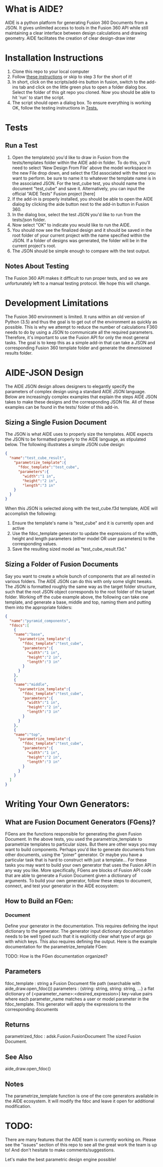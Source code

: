 # What is AIDE?

AIDE is a python platform for generating Fusion 360 Documents from a JSON.
It gives unlimited access to tools in the Fusion 360 API while still maintaining
a clear interface between design calculations and drawing geometry. AIDE facilitates
the creation of clear design-draw inter

# Installation Instructions

1. Clone this repo to your local computer
2. Follow [these instructions](https://knowledge.autodesk.com/support/fusion-360/troubleshooting/caas/sfdcarticles/sfdcarticles/How-to-install-an-ADD-IN-and-Script-in-Fusion-360.html) or skip to step 3 for the
short of it!
3. In short, click on the scripts/add-ins button in fusion,
switch to the add-ins tab and click on the little green plus to open a folder
dialog box. Select the folder of this git repo you cloned. Now you should be
able to hit 'run' to start the script.
4. The script should open a dialog box. To ensure everything is working OK,
follow the testing instructions in [Tests.](#tests)

# Tests

## Run a Test

1. Open the template(s) you'd like to draw in Fusion from the
tests/templates folder within the AIDE add-in folder. To do this, you'll need
to select 'New Design From File' above the model workspace in the new File
drop down, and select the f3d associated with the test you want to perform.
be sure to name it to whatever the template name is in the associated JSON.
For the test_cube test, you should name the document "test_cube" and save it.
Alternatively, you can input the official "AIDE Tests" Fusion project [here]
2. If the add-in is properly installed, you should be able to open the AIDE
dialog by clicking the aide button next to the add-in button in Fusion 360.
3. In the dialog box, select the test JSON you'd like to run from the tests/json
folder.
4. Now select "OK" to indicate you would like to run the AIDE.
5. You should now see the finalized design and it should be saved in the root
folder of your current project with the name specified within the JSON. If a
folder of designs was generated, the folder will be in the current project's
root.
6. The JSON should be simple enough to compare with the test output.

## Notes About Testing

The Fusion 360 API makes it difficult to run proper tests, and so we are
unfortunately left to a manual testing protocol. We hope this will change.

# Development Limitations

The Fusion 360 environment is limited. It runs within an old version of Python
(3.5) and thus the goal is to get out of the environment as quickly as possible.
This is why we attempt to reduce the number of calculations F360 needs to do by
using a JSON to communicate all the required parameters. Therefore, it's
important to use the Fusion API for only the most general tasks. The goal is to
keep this as a simple add-in that can take a JSON and corresponding Fusion 360
template folder and generate the dimensioned results folder.

# AIDE-JSON Design

The AIDE JSON design allows designers to elegantly specify the parameters of
complex design using a standard AIDE JSON language. Below are increasingly
complex examples that explain the steps AIDE JSON takes to make these designs
and the corresponding JSON file. All of these examples can be found in the
tests/ folder of this add-in.

## Sizing a Single Fusion Document

The JSON is what AIDE uses to properly size the templates. AIDE expects the JSON
to be formatted properly to the AIDE language, as stipulated below.
The following illustrates a simple JSON cube design:

``` JSON
{
  "name":"test_cube_result",
    "parametrize_template":{
      "fdoc_template":"test_cube",
      "parameters":{
        "width":"1 in",
        "height":"2 in",
        "length":"3 in"
    }
  }
}

```

When this JSON is selected along with the test_cube.f3d template, AIDE will
accomplish the following:
1. Ensure the template's name is "test_cube" and it is currently open and active
2. Use the fdoc_template generator to update the expressions of the width,
height and length parameters (either model OR user parameters) to the
corresponding values.
3. Save the resulting sized model as "test_cube_result.f3d."

## Sizing a Folder of Fusion Documents

Say you want to create a whole bunch of components that are all nested in various
folders. The AIDE JSON can do this with only some slight tweaks.
The JSON is formatted roughly the same way as the target folder structure, such
that the root JSON object corresponds to the root folder of the target folder.
Working off the cube example above, the following can take one template, and
generate a base, middle and top, naming them and putting them into the appropriate
folders:

``` JSON
{
  "name":"pyramid_components",
  "fdocs":[
    {
    "name":"base",
      "parametrize_template":{
        "fdoc_template":"test_cube",
        "parameters":{
          "width":"1 in",
          "height":"2 in",
          "length":"3 in"
        }
      }
    },
    {
    "name":"middle",
      "parametrize_template":{
        "fdoc_template":"test_cube",
        "parameters":{
          "width":"1 in",
          "height":"2 in",
          "length":"3 in"
        }
      }
    },
    {
    "name":"top",
      "parametrize_template":{
        "fdoc_template":"test_cube",
        "parameters":{
          "width":"1 in",
          "height":"2 in",
          "length":"3 in"
        }
      }
    }
  ]
}
```

# Writing Your Own Generators:

## What are Fusion Document Generators (FGens)?
FGens are the functions responsible for generating the given Fusion Document.
In the above tests, you used the parametrize_template to parametrize templates
to particular sizes. But there are other ways you may want to build components.
Perhaps you'd like to generate documents from other documents, using the
"joiner" generator. Or maybe you have a particular task that is hard to construct
with just a template... For these tasks you may want to build your own generator
that uses the Fusion API in any way you like. More specifically,
FGens are blocks of Fusion API code that are able to generate
a Fusion Document given a dictionary of arguments. To build your own
generator, follow these steps to document, connect, and test your
generator in the AIDE ecosystem:

## How to Build an FGen:

### Document
Define your generator in the documentation. This requires defining the
input dictionary to the generator. The generator input dictionary documentation
needs to be well typed such that it  is explicitly clear what type of args
go with which keys. This also requires defining the output. Here is the example
documentation for the parametrize_template FGen:

TODO: How is the FGen documentation organized?

Parameters
----------
fdoc_template : string
    a Fusion Document file path (searchable with aide_draw.open_fdoc())
parameters : {string: string, string: string, ...}
    a flat dictionary of {<parameter_name>:<desired_expression>}
    key-value pairs where each parameter_name matches a user or model parameter
    in the fdoc_template. This generator will apply the expressions to the
    corresponding
documents

Returns
-------
parametrized_fdoc : adsk.Fusion.FusionDocument
    The sized Fusion Document.

See Also
--------
aide_draw.open_fdoc()

Notes
-----
The parametrize_template function is one of the core generators
available in the AIDE ecosystem. It will modify the fdoc and leave it open
for additional modification.

# TODO:

There are many features that the AIDE team is currently working on. Please see
the "issues" section of this repo to see all the great work the team is up to!
And don't hesitate to make comments/suggestions.

Let's make the best parametric design engine possible!
